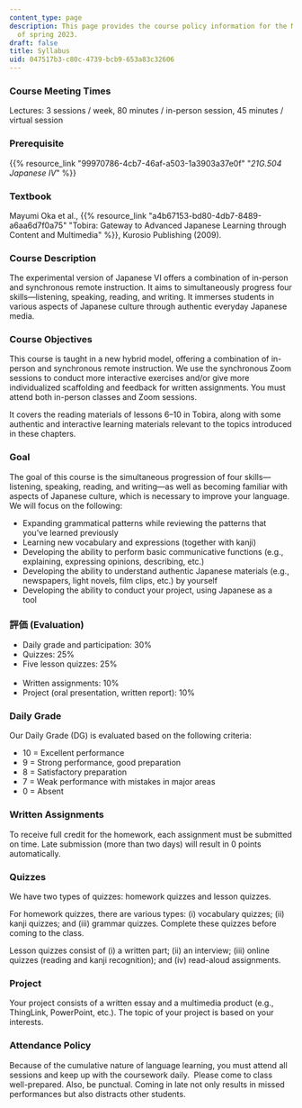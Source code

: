 ```yaml
---
content_type: page
description: This page provides the course policy information for the MIT course 21G.S56
  of spring 2023.
draft: false
title: Syllabus
uid: 047517b3-c80c-4739-bcb9-653a83c32606
---
```

### **Course Meeting Times**

Lectures: 3 sessions / week, 80 minutes / in-person session, 45 minutes / virtual session

### **Prerequisite**

{{% resource_link "99970786-4cb7-46af-a503-1a3903a37e0f" "*21G.504 Japanese IV*" %}}

### **Textbook**

Mayumi Oka et al., {{% resource_link "a4b67153-bd80-4db7-8489-a6aa6d7f0a75" "Tobira: Gateway to Advanced Japanese Learning through Content and Multimedia" %}}, Kurosio Publishing (2009).

### **Course Description**

The experimental version of Japanese VI offers a combination of in-person and synchronous remote instruction. It aims to simultaneously progress four skills—listening, speaking, reading, and writing. It immerses students in various aspects of Japanese culture through authentic everyday Japanese media.

### **Course Objectives**

This course is taught in a new hybrid model, offering a combination of in-person and synchronous remote instruction. We use the synchronous Zoom sessions to conduct more interactive exercises and/or give more individualized scaffolding and feedback for written assignments. You must attend both in-person classes and Zoom sessions.  

It covers the reading materials of lessons 6–10 in Tobira, along with some authentic and interactive learning materials relevant to the topics introduced in these chapters.

### **Goal**

The goal of this course is the simultaneous progression of four skills—listening, speaking, reading, and writing—as well as becoming familiar with aspects of Japanese culture, which is necessary to improve your language. We will focus on the following:

- Expanding grammatical patterns while reviewing the patterns that you’ve learned previously
- Learning new vocabulary and expressions (together with kanji)
- Developing the ability to perform basic communicative functions (e.g., explaining, expressing opinions, describing, etc.)
- Developing the ability to understand authentic Japanese materials (e.g., newspapers, light novels, film clips, etc.) by yourself
- Developing the ability to conduct your project, using Japanese as a tool        

### **評価 (Evaluation)**

- Daily grade and participation: 30%
- Quizzes: 25%
- Five lesson quizzes: 25%                                                                                               
- Written assignments: 10%
- Project (oral presentation, written report): 10%

### **Daily Grade**

Our Daily Grade (DG) is evaluated based on the following criteria:

- 10 = Excellent performance
- 9 = Strong performance, good preparation
- 8 = Satisfactory preparation
- 7 = Weak performance with mistakes in major areas
- 0 = Absent

### **Written Assignments**

To receive full credit for the homework, each assignment must be submitted on time. Late submission (more than two days) will result in 0 points automatically.

### **Quizzes**

We have two types of quizzes: homework quizzes and lesson quizzes.

For homework quizzes, there are various types: (i) vocabulary quizzes; (ii) kanji quizzes; and (iii) grammar quizzes. Complete these quizzes before coming to the class.

Lesson quizzes consist of (i) a written part; (ii) an interview; (iii) online quizzes (reading and kanji recognition); and (iv) read-aloud assignments.

### **Project**

Your project consists of a written essay and a multimedia product (e.g., ThingLink, PowerPoint, etc.). The topic of your project is based on your interests.

### **Attendance Policy**

Because of the cumulative nature of language learning, you must attend all sessions and keep up with the coursework daily.  Please come to class well-prepared. Also, be punctual. Coming in late not only results in missed performances but also distracts other students.